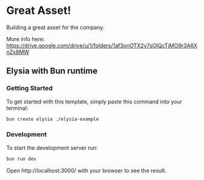 # Great Asset!

Building a great asset for the company.

More info here: https://drive.google.com/drive/u/1/folders/1af3onOTX2v7sOIQcTjMO9r3A6XnZx8MW

## Elysia with Bun runtime

### Getting Started

To get started with this template, simply paste this command into your terminal:

```bash
bun create elysia ./elysia-example
```

### Development

To start the development server run:

```bash
bun run dev
```

Open http://localhost:3000/ with your browser to see the result.
